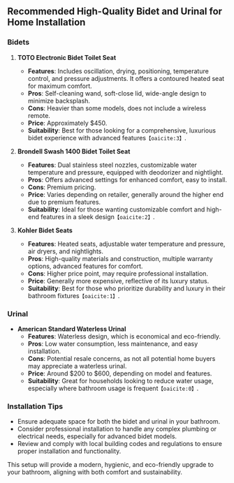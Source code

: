## Recommended High-Quality Bidet and Urinal for Home Installation

### Bidets

1. **TOTO Electronic Bidet Toilet Seat**
   - **Features**: Includes oscillation, drying, positioning, temperature control, and pressure adjustments. It offers a contoured heated seat for maximum comfort.
   - **Pros**: Self-cleaning wand, soft-close lid, wide-angle design to minimize backsplash.
   - **Cons**: Heavier than some models, does not include a wireless remote.
   - **Price**: Approximately $450.
   - **Suitability**: Best for those looking for a comprehensive, luxurious bidet experience with advanced features&#8203;``【oaicite:3】``&#8203;.

2. **Brondell Swash 1400 Bidet Toilet Seat**
   - **Features**: Dual stainless steel nozzles, customizable water temperature and pressure, equipped with deodorizer and nightlight.
   - **Pros**: Offers advanced settings for enhanced comfort, easy to install.
   - **Cons**: Premium pricing.
   - **Price**: Varies depending on retailer, generally around the higher end due to premium features.
   - **Suitability**: Ideal for those wanting customizable comfort and high-end features in a sleek design&#8203;``【oaicite:2】``&#8203;.

3. **Kohler Bidet Seats**
   - **Features**: Heated seats, adjustable water temperature and pressure, air dryers, and nightlights.
   - **Pros**: High-quality materials and construction, multiple warranty options, advanced features for comfort.
   - **Cons**: Higher price point, may require professional installation.
   - **Price**: Generally more expensive, reflective of its luxury status.
   - **Suitability**: Best for those who prioritize durability and luxury in their bathroom fixtures&#8203;``【oaicite:1】``&#8203;.

### Urinal

- **American Standard Waterless Urinal**
  - **Features**: Waterless design, which is economical and eco-friendly.
  - **Pros**: Low water consumption, less maintenance, and easy installation.
  - **Cons**: Potential resale concerns, as not all potential home buyers may appreciate a waterless urinal.
  - **Price**: Around $200 to $600, depending on model and features.
  - **Suitability**: Great for households looking to reduce water usage, especially where bathroom usage is frequent&#8203;``【oaicite:0】``&#8203;.

### Installation Tips

- Ensure adequate space for both the bidet and urinal in your bathroom.
- Consider professional installation to handle any complex plumbing or electrical needs, especially for advanced bidet models.
- Review and comply with local building codes and regulations to ensure proper installation and functionality.

This setup will provide a modern, hygienic, and eco-friendly upgrade to your bathroom, aligning with both comfort and sustainability.
